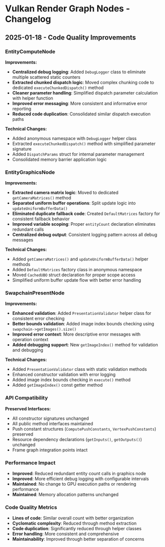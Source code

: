 # Vulkan Render Graph Nodes - Changelog

## 2025-01-18 - Code Quality Improvements

### EntityComputeNode
**Improvements:**
- **Centralized debug logging**: Added `DebugLogger` class to eliminate multiple scattered static counters
- **Extracted chunked dispatch logic**: Moved complex chunking code to dedicated `executeChunkedDispatch()` method
- **Cleaner parameter handling**: Simplified dispatch parameter calculation with helper function
- **Improved error messaging**: More consistent and informative error reporting
- **Reduced code duplication**: Consolidated similar dispatch execution paths

**Technical Changes:**
- Added anonymous namespace with `DebugLogger` helper class
- Extracted `executeChunkedDispatch()` method with simplified parameter signature
- Added `DispatchParams` struct for internal parameter management
- Consolidated memory barrier application logic

### EntityGraphicsNode
**Improvements:**
- **Extracted camera matrix logic**: Moved to dedicated `getCameraMatrices()` method
- **Separated uniform buffer operations**: Split update logic into `updateUniformBufferData()`
- **Eliminated duplicate fallback code**: Created `DefaultMatrices` factory for consistent fallback behavior
- **Improved variable scoping**: Proper `entityCount` declaration eliminates redundant calls
- **Centralized debug output**: Consistent logging pattern across all debug messages

**Technical Changes:**
- Added `getCameraMatrices()` and `updateUniformBufferData()` helper methods
- Added `DefaultMatrices` factory class in anonymous namespace
- Moved `CachedUBO` struct declaration for proper scope access
- Simplified uniform buffer update flow with better error handling

### SwapchainPresentNode
**Improvements:**
- **Enhanced validation**: Added `PresentationValidator` helper class for consistent error checking
- **Better bounds validation**: Added image index bounds checking using `swapchain->getImages().size()`
- **Improved error context**: More descriptive error messages with operation context
- **Added debugging support**: New `getImageIndex()` method for validation and debugging

**Technical Changes:**
- Added `PresentationValidator` class with static validation methods
- Enhanced constructor validation with error logging
- Added image index bounds checking in `execute()` method
- Added `getImageIndex()` const getter method

### API Compatibility
**Preserved Interfaces:**
- All constructor signatures unchanged
- All public method interfaces maintained
- Push constant structures (`ComputePushConstants`, `VertexPushConstants`) preserved
- Resource dependency declarations (`getInputs()`, `getOutputs()`) unchanged
- Frame graph integration points intact

### Performance Impact
- **Improved**: Reduced redundant entity count calls in graphics node
- **Improved**: More efficient debug logging with configurable intervals
- **Maintained**: No change to GPU execution paths or rendering performance
- **Maintained**: Memory allocation patterns unchanged

### Code Quality Metrics
- **Lines of code**: Similar overall count with better organization
- **Cyclomatic complexity**: Reduced through method extraction
- **Code duplication**: Significantly reduced through helper classes
- **Error handling**: More consistent and comprehensive
- **Maintainability**: Improved through better separation of concerns